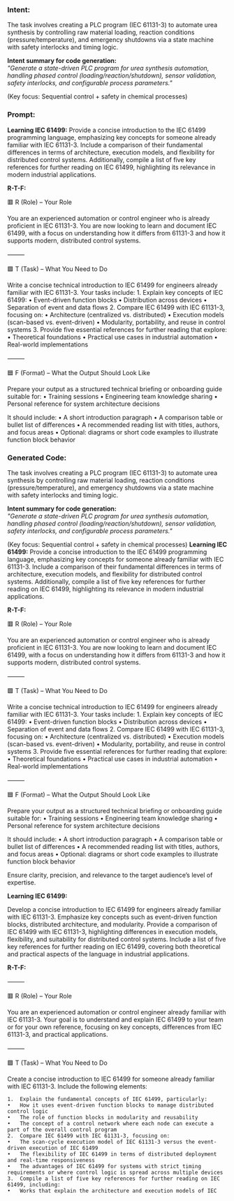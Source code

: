 ### Intent:
The task involves creating a PLC program (IEC 61131-3) to automate urea synthesis by controlling raw material loading, reaction conditions (pressure/temperature), and emergency shutdowns via a state machine with safety interlocks and timing logic.  

**Intent summary for code generation:**  
*"Generate a state-driven PLC program for urea synthesis automation, handling phased control (loading/reaction/shutdown), sensor validation, safety interlocks, and configurable process parameters."*  

(Key focus: Sequential control + safety in chemical processes)

### Prompt:
**Learning IEC 61499:**
Provide a concise introduction to the IEC 61499 programming language, emphasizing key concepts for someone already familiar with IEC 61131-3. Include a comparison of their fundamental differences in terms of architecture, execution models, and flexibility for distributed control systems. Additionally, compile a list of five key references for further reading on IEC 61499, highlighting its relevance in modern industrial applications.

**R-T-F:**

🟥 R (Role) – Your Role

You are an experienced automation or control engineer who is already proficient in IEC 61131-3. You are now looking to learn and document IEC 61499, with a focus on understanding how it differs from 61131-3 and how it supports modern, distributed control systems.

⸻

🟩 T (Task) – What You Need to Do

Write a concise technical introduction to IEC 61499 for engineers already familiar with IEC 61131-3. Your tasks include:
	1.	Explain key concepts of IEC 61499:
	•	Event-driven function blocks
	•	Distribution across devices
	•	Separation of event and data flows
	2.	Compare IEC 61499 with IEC 61131-3, focusing on:
	•	Architecture (centralized vs. distributed)
	•	Execution models (scan-based vs. event-driven)
	•	Modularity, portability, and reuse in control systems
	3.	Provide five essential references for further reading that explore:
	•	Theoretical foundations
	•	Practical use cases in industrial automation
	•	Real-world implementations

⸻

🟦 F (Format) – What the Output Should Look Like

Prepare your output as a structured technical briefing or onboarding guide suitable for:
	•	Training sessions
	•	Engineering team knowledge sharing
	•	Personal reference for system architecture decisions

It should include:
	•	A short introduction paragraph
	•	A comparison table or bullet list of differences
	•	A recommended reading list with titles, authors, and focus areas
	•	Optional: diagrams or short code examples to illustrate function block behavior

### Generated Code:
The task involves creating a PLC program (IEC 61131-3) to automate urea synthesis by controlling raw material loading, reaction conditions (pressure/temperature), and emergency shutdowns via a state machine with safety interlocks and timing logic.  

**Intent summary for code generation:**  
*"Generate a state-driven PLC program for urea synthesis automation, handling phased control (loading/reaction/shutdown), sensor validation, safety interlocks, and configurable process parameters."*  

(Key focus: Sequential control + safety in chemical processes)
**Learning IEC 61499:**
Provide a concise introduction to the IEC 61499 programming language, emphasizing key concepts for someone already familiar with IEC 61131-3. Include a comparison of their fundamental differences in terms of architecture, execution models, and flexibility for distributed control systems. Additionally, compile a list of five key references for further reading on IEC 61499, highlighting its relevance in modern industrial applications.

**R-T-F:**

🟥 R (Role) – Your Role

You are an experienced automation or control engineer who is already proficient in IEC 61131-3. You are now looking to learn and document IEC 61499, with a focus on understanding how it differs from 61131-3 and how it supports modern, distributed control systems.

⸻

🟩 T (Task) – What You Need to Do

Write a concise technical introduction to IEC 61499 for engineers already familiar with IEC 61131-3. Your tasks include:
	1.	Explain key concepts of IEC 61499:
	•	Event-driven function blocks
	•	Distribution across devices
	•	Separation of event and data flows
	2.	Compare IEC 61499 with IEC 61131-3, focusing on:
	•	Architecture (centralized vs. distributed)
	•	Execution models (scan-based vs. event-driven)
	•	Modularity, portability, and reuse in control systems
	3.	Provide five essential references for further reading that explore:
	•	Theoretical foundations
	•	Practical use cases in industrial automation
	•	Real-world implementations

⸻

🟦 F (Format) – What the Output Should Look Like

Prepare your output as a structured technical briefing or onboarding guide suitable for:
	•	Training sessions
	•	Engineering team knowledge sharing
	•	Personal reference for system architecture decisions

It should include:
	•	A short introduction paragraph
	•	A comparison table or bullet list of differences
	•	A recommended reading list with titles, authors, and focus areas
	•	Optional: diagrams or short code examples to illustrate function block behavior

Ensure clarity, precision, and relevance to the target audience’s level of expertise.

**Learning IEC 61499:**

Develop a concise introduction to IEC 61499 for engineers already familiar with IEC 61131-3. Emphasize key concepts such as event-driven function blocks, distributed architecture, and modularity. Provide a comparison of IEC 61499 with IEC 61131-3, highlighting differences in execution models, flexibility, and suitability for distributed control systems. Include a list of five key references for further reading on IEC 61499, covering both theoretical and practical aspects of the language in industrial applications.

**R-T-F:**

⸻

🟥 R (Role) – Your Role

You are an experienced automation or control engineer already familiar with IEC 61131-3. Your goal is to understand and explain IEC 61499 to your team or for your own reference, focusing on key concepts, differences from IEC 61131-3, and practical applications.

⸻

🟩 T (Task) – What You Need to Do

Create a concise introduction to IEC 61499 for someone already familiar with IEC 61131-3. Include the following elements:

	1.	Explain the fundamental concepts of IEC 61499, particularly:
	•	How it uses event-driven function blocks to manage distributed control logic
	•	The role of function blocks in modularity and reusability
	•	The concept of a control network where each node can execute a part of the overall control program
	2.	Compare IEC 61499 with IEC 61131-3, focusing on:
	•	The scan-cycle execution model of IEC 61131-3 versus the event-driven execution of IEC 61499
	•	The flexibility of IEC 61499 in terms of distributed deployment and real-time responsiveness
	•	The advantages of IEC 61499 for systems with strict timing requirements or where control logic is spread across multiple devices
	3.	Compile a list of five key references for further reading on IEC 61499, including:
	•	Works that explain the architecture and execution models of IEC
